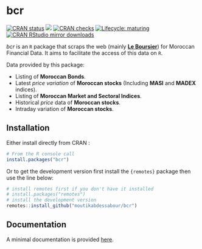 
<!-- README.md is generated from README.Rmd. Please edit that file -->

# bcr

<!-- badges: start -->

[![CRAN
status](https://www.r-pkg.org/badges/version/bcr)](https://cran.r-project.org/package=bcr)
[![](https://img.shields.io/badge/dev%20-0.1.1-brightgreen.svg)](https://github.com/moutikabdessabour/bcr)
[![CRAN
checks](https://cranchecks.info/badges/worst/bcr)](https://cran.r-project.org/web/checks/check_results_bcr.html)
[![Lifecycle:
maturing](https://img.shields.io/badge/lifecycle-maturing-blue.svg)](https://www.tidyverse.org/lifecycle/#maturing)
[![CRAN RStudio mirror
downloads](https://cranlogs.r-pkg.org/badges/last-month/bcr?color=grey)](https://moutikabdessabour.github.io/bcr/)
<!-- badges: end -->

*bcr* is an `R` package that scraps the web (mainly [**Le
Boursier**](https://leboursier.ma)) for Moroccan Financial Data. It aims
to facilitate the access of this data on `R`.

Data provided by this package:

  - Listing of **Moroccan Bonds**.
  - Latest *price variation* of **Moroccan stocks** (Including **MASI**
    and **MADEX** indices).
  - Listing of **Moroccan Market and Sectoral Indices**.
  - Historical *price* data of **Moroccan stocks**.
  - Intraday variation of **Moroccan stocks**.

## Installation

Either install directly from CRAN :

``` r
# From the R console call
install.packages("bcr")
```

Or to get the development version first install the `{remotes}` package
then use the line below:

``` r
# install remotes first if you don't have it installed
# install.packages("remotes")
# install the development version
remotes::install_github("moutikabdessabour/bcr")
```

## Documentation

A minimal documentation is provided
[here](https://moutikabdessabour.github.io/bcr/reference/index.html).
